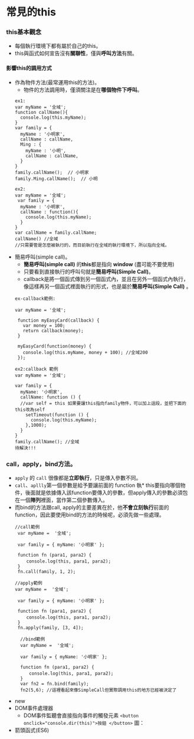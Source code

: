 
# 常見的this
### this基本觀念
  * 每個執行環境下都有屬於自己的this。
  * this與函式如何宣告沒有**關聯性**，僅與**呼叫方法**有關。
#### 影響this的調用方式
* 作為物件方法(最常運用this的方法)。
   *  物件的方法調用時，僅須關注是在**哪個物件下呼叫**。
   ```
   ex1:
   var myName = '全域';
   function callName(){
     console.log(this.myName);
   }   
   var family = {
     myName : '小明家',
     callName : callName,
     Ming : {
       myName : '小明',
       callName : callName,
     }
   }
   family.callName();  // 小明家
   family.Ming.callName();  // 小明
   ``` 
   ```
   ex2:
   var myName = '全域';
    var family = {
     myName : '小明家',
     callName : function(){
       console.log(this.myName);
     }
   }
   var callName = family.callName;
   callName() //全域
   //只需要管是怎麼被執行的，而目前執行在全域的執行環境下，所以指向全域。
   ```
* 簡易呼叫(simple call)。
  * **簡易呼叫(simple call)** 的**this**都是指向 **window** (盡可能不要使用) 
  * 只要看到直接執行的呼叫句就是**簡易呼叫(Simple Call)**。
  * callback是將一個函式傳到另一個函式內，並且在另外一個函式內執行，像這樣再另一個函式裡面執行的形式，也是屬於**簡易呼叫(Simple Call)** 。
   ```
   ex-callback範例:
   
  var myName = '全域';
    
    function myEasyCard(callback) {
      var money = 100;
      return callback(money);
    }
    
    myEasyCard(function(money) {
      console.log(this.myName, money + 100); //全域200
    });
   ```
     ```
   ex2:callback 範例
  var myName = '全域';
  
  var family = {
       myName: '小明家',
       callName: function () {
       //var self = this 如果要讓this指向family物件，可以加上這段，並把下面的this改為self
         setTimeout(function () {
           console.log(this.myName);
         },1000);
       }
   }
  family.callName(); //全域
  待解決!!!
   ```
   
### call，apply，bind方法。
  * `apply` 的 `call` 很像都是**立即執行**，只是傳入參數不同。
  * `call`、`apllly`第一個參數是給予要讓前面的 function 執* this要指向哪個物件，後面就是依據傳入該function要傳入的參數，但apply傳入的參數必須包在一個**陣列**裡面，當作第二個參數傳入。
  * 而bind的方法跟call, apply的主要差異在於，他**不會立刻執行**前面的 function，因此要使用bind的方法的時候呢，必須先做一些處理。
     ```
     //call範例
      var myName =  '全域'; 
      
      var family = { myName: '小明家' }; 
      
      function fn (para1, para2) { 
      　　console.log(this, para1, para2); 
      }
      fn.call(family, 1, 2); 
      ```
     ```
     //apply範例
     var myName =  '全域'; 
      
      var family = { myName: '小明家' }; 
      
      function fn (para1, para2) { 
      　　console.log(this, para1, para2); 
      }
      fn.apply(family, [3, 4]); 
      ```
    ```
      //bind範例
      var myName =  '全域'; 
      
      var family = { myName: '小明家' }; 
      
      function fn (para1, para2) { 
      　　console.log(this, para1, para2); 
      }
      var fn2 = fn.bind(family); 
      fn2(5,6); //這裡看起來像SimpleCall但實際調用this的地方已經被決定了
    ```
* new
* DOM事件處理器
  * DOM事件監聽會直接指向事件的觸發元素 
     `<button onclick="console.dir(this)">按鈕 </button>`
     圖：
* 箭頭函式(ES6)
